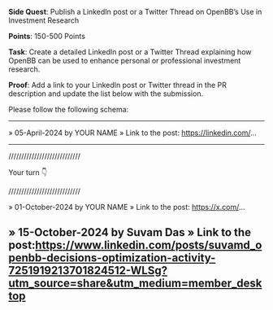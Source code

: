 **Side Quest**: Publish a LinkedIn post or a Twitter Thread on OpenBB’s Use in Investment Research

**Points**: 150-500 Points

**Task**: Create a detailed LinkedIn post or a Twitter Thread explaining how OpenBB can be used to enhance personal or professional investment research.

**Proof**: Add a link to your LinkedIn post or Twitter thread in the PR description and update the list below with the submission.

Please follow the following schema:

---

» 05-April-2024 by YOUR NAME
» Link to the post: https://linkedin.com/...

---

////////////////////////////

Your turn 👇

////////////////////////////

» 01-October-2024 by YOUR NAME
» Link to the post: https://x.com/...

» 15-October-2024 by Suvam Das
» Link to the post:https://www.linkedin.com/posts/suvamd_openbb-decisions-optimization-activity-7251919213701824512-WLSg?utm_source=share&utm_medium=member_desktop
---
